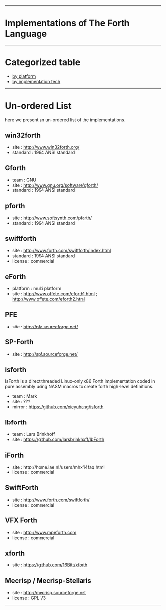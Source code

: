 -----------------------------------

# Implementations of The Forth Language

-----------------------------------

# Categorized table

 * [by platform](http://www.reddit.com/r/Forth/wiki/implementations-table-by-platform)
 * [by implementation tech](http://www.reddit.com/r/Forth/wiki/implementations-table-by-tech)

-----------------------------------

# Un-ordered List

here we present an un-ordered list of the implementations.

## win32forth

* site : http://www.win32forth.org/
* standard : 1994 ANSI standard

## Gforth

* team : GNU
* site : http://www.gnu.org/software/gforth/
* standard : 1994 ANSI standard

## pforth

* site : http://www.softsynth.com/pforth/
* standard : 1994 ANSI standard

## swiftforth

* site : http://www.forth.com/swiftforth/index.html
* standard : 1994 ANSI standard
* license : commercial

## eForth

* platform : multi platform
* site : http://www.offete.com/eforth1.html ; http://www.offete.com/eforth2.html

## PFE

* site : http://pfe.sourceforge.net/

## SP-Forth

* site : http://spf.sourceforge.net/

## isforth

IsForth is a direct threaded Linux-only x86 Forth implementation coded in pure assembly using NASM macros to create forth high-level definitions.

* team : Mark
* site : ???
* mirror : https://github.com/xieyuheng/isforth

## lbforth

* team : Lars Brinkhoff
* site : https://github.com/larsbrinkhoff/lbForth

## iForth

* site : http://home.iae.nl/users/mhx/i4faq.html
* license : commercial

## SwiftForth

* site : http://www.forth.com/swiftforth/
* license : commercial

## VFX Forth

* site : http://www.mpeforth.com
* license : commercial

## xforth

* site : https://github.com/16Bitt/xforth
 
## Mecrisp / Mecrisp-Stellaris

* site : http://mecrisp.sourceforge.net
* license : GPL V3

-----------------------------------
